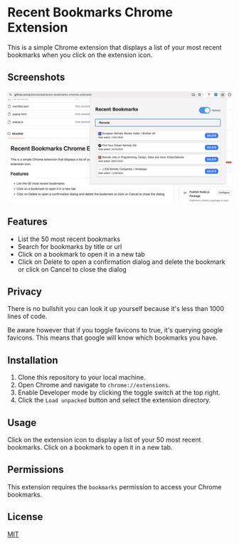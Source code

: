 # Recent Bookmarks Chrome Extension

This is a simple Chrome extension that displays a list of your most recent bookmarks when you click on the extension icon.

## Screenshots

![Screenshot 1](screenshots/screenshot-1.png)

## Features

- List the 50 most recent bookmarks
- Search for bookmarks by title or url
- Click on a bookmark to open it in a new tab
- Click on Delete to open a confirmation dialog and delete the bookmark or click on Cancel to close the dialog

## Privacy

There is no bullshit you can look it up yourself because it's less than 1000 lines of code.

Be aware however that if you toggle favicons to true, it's querying google favicons.
This means that google will know which bookmarks you have.

## Installation

1. Clone this repository to your local machine.
2. Open Chrome and navigate to `chrome://extensions`.
3. Enable Developer mode by clicking the toggle switch at the top right.
4. Click the `Load unpacked` button and select the extension directory.

## Usage

Click on the extension icon to display a list of your 50 most recent bookmarks. Click on a bookmark to open it in a new tab.

## Permissions

This extension requires the `bookmarks` permission to access your Chrome bookmarks.

<!-- ## Contributing

Pull requests are welcome. For major changes, please open an issue first to discuss what you would like to change. -->

## License

[MIT](https://choosealicense.com/licenses/mit/)
